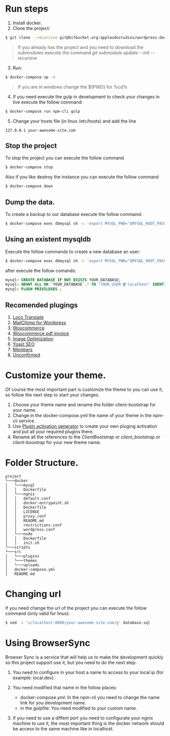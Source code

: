 # Run steps
1. Install docker.
2. Clone the project:
```bash
$ git clone --recursive git@bitbucket.org:applaudostudios/wordpress-docker-boilerplate.git your-awesome-site
```
> If you already has the project and you need to download the submodules execute the command *git submodule update --init --recursive*

3. Run:
```bash
$ docker-compose up -d
```
> If you are in windows change the ${PWD} for %cd%

4. If you need execute the gulp in development to check your changes in live execute the follow command:
```bash
$ docker-compose run npm-cli gulp
```

5. Change your hosts file (in linux /etc/hosts) and add the line
```
127.0.0.1 your-awesome-site.com
```

## Stop the project
To stop the project you can execute the follow command
```bash
$ docker-compose stop
```
Also if you like destroy the instance you can execute the follow command
```bash
$ docker-compose down
```

## Dump the data.
To create a backup to our database execute the follow command:
```bash
$ docker-compose exec dbmysql sh -c 'export MYSQL_PWD="$MYSQL_ROOT_PASSWORD";exec mysqldump -uroot site | gzip -9 -c > /docker-entrypoint-initdb.d/database.sql.gz'
```

## Using an existent mysqldb
Execute the follow commands to create a new database an user:
```bash
$ docker-compose exec dbmysql sh -c 'export MYSQL_PWD="$MYSQL_ROOT_PASSWORD"; mysql'
```
after execute the follow comands:
```sql
mysql> CREATE DATABASE IF NOT EXISTS YOUR_DATABASE;
mysql> GRANT ALL ON `YOUR_DATABASE`.* TO 'YOUR_USER'@'localhost' IDENTIFIED BY 'YOUR_PASSWORD';
mysql> FLUSH PRIVILEGES ;
```

## Recomended plugings
1. [Loco Translate](https://wordpress.org/plugins/loco-translate/)
2. [MailChimp for Wordpress](https://wordpress.org/plugins/mailchimp-for-wp/)
3. [Woocommerce](https://woocommerce.com/)
4. [Woocommerce pdf invoice](https://wordpress.org/plugins/woocommerce-pdf-invoices/)
5. [Image Optimization](https://wordpress.org/plugins/wp-smushit/)
6. [Yoast SEO](https://wordpress.org/plugins/wordpress-seo/)
7. [Members](https://wordpress.org/plugins/members/)
8. [Unconfirmed](https://wordpress.org/plugins/unconfirmed/)

# Customize your theme.
Of course the most important part is customize the theme to you can use it, so follow the next step to start your changes.

1. Choose your theme name and rename the folder client-bootstrap for your name.
2. Change in the docker-compose.yml the name of your theme in the npm-cli service.
3. Use [Plugin activation generator](http://tgmpluginactivation.com/download/) to create your own pluging activation and put all your required plugins there.
4. Rename all the references to the *ClientBootstrap* or *client_bootstrap* or *client-boostrap* for your new theme name.

# Folder Structure.
```
project
└───docker
│   └───mysql
│   │   Dockerfile
│   └───ngnix
│   │   default.conf
│   │   docker-entrypoint.sh
│   │   Dockerfile
│   │   LICENSE
│   │   proxy.conf
│   │   README.md
│   │   restrictions.conf
│   │   wordpress.conf
│   └───node
│   │   Dockerfile
│   │   init.sh
└───scripts
└───src
│   └───plugins
│   └───themes
│   └───uploads
│   docker-compose.yml
│   README.md
```

# Changing url
If you need change the url of the project you can execute the follow command (only valid for linux):
```bash
$ sed -i 's/localhost:8080/your-awesome-site.com/g' database.sql
```

# Using BrowserSync
Browser Sync is a service that will help us to make the development quickly so this project support use it, but you need to do the next step:

1. You need to configure in your host a name to access to your local ip (for example: local.dev).
2. You need modified that name in the follow places:

    * docker-compose.yml: In the npm-cli you need to change the name link for you development name.
    * in the gulpfile: You need modified to your custom name.

3. If you need to use a diffent port you need to configurate your ngnix machine to use it, the most important thing is the docker network should be access to the same machine like in localhost.
